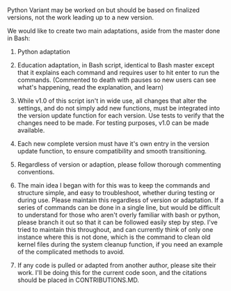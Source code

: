 Python Variant may be worked on but should be based on finalized versions, not the work leading up to a new version.

We would like to create two main adaptations, aside from the master done in Bash:

1) Python adaptation

2) Education adaptation, in Bash script, identical to Bash master except that it explains each command and requires user 
   to hit enter to run the commands. (Commented to death with pauses so new users can see what's happening, read the 
   explanation, and learn)

3) While v1.0 of this script isn't in wide use, all changes that alter the settings, and do not simply add new functions, must be integrated into the version update function for each version. Use tests to verify that the changes need to be made. For testing purposes, v1.0 can be made available.

4) Each new complete version must have it's own entry in the version update function, to ensure compatibility and smooth transitioning.

5) Regardless of version or adaption, please follow thorough commenting conventions.

6) The main idea I began with for this was to keep the commands and structure simple, and easy to troubleshoot, whether during testing or during use. Please maintain this regardless of version or adaptation. If a series of commands can be done in a single line, but would be difficult to understand for those who aren't overly familiar with bash or python, please branch it out so that it can be followed easily step by step. I've tried to maintain this throughout, and can currently think of only one instance where this is not done, which is the command to clean old kernel files during the system cleanup function, if you need an example of the complicated methods to avoid.

7) If any code is pulled or adapted from another author, please site their work. I'll be doing this for the current code soon, and the citations should be placed in CONTRIBUTIONS.MD.
